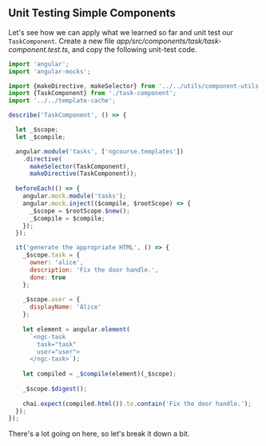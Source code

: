 ## Unit Testing Simple Components

Let's see how we can apply what we learned so far and unit test our `TaskComponent`. Create a new file *app/src/components/task/task-component.test.ts*, and copy the following unit-test code.

```javascript
import 'angular';
import 'angular-mocks';

import {makeDirective, makeSelector} from '../../utils/component-utils';
import {TaskComponent} from './task-component';
import '../../template-cache';

describe('TaskComponent', () => {

  let _$scope;
  let _$compile;

  angular.module('tasks', ['ngcourse.templates'])
    .directive(
      makeSelector(TaskComponent), 
      makeDirective(TaskComponent));
   
  beforeEach(() => { 
    angular.mock.module('tasks');
    angular.mock.inject(($compile, $rootScope) => {
      _$scope = $rootScope.$new();
      _$compile = $compile;
    });
  });

  it('generate the appropriate HTML', () => {
    _$scope.task = {
      owner: 'alice',
      description: 'Fix the door handle.',
      done: true
    };
    
    _$scope.user = {
      displayName: 'Alice'
    };
    
    let element = angular.element(
      `<ngc-task
        task="task" 
        user="user">
      </ngc-task>`);
      
    let compiled = _$compile(element)(_$scope);
  
    _$scope.$digest();
    
    chai.expect(compiled.html()).to.contain('Fix the door handle.');
  });
});
```

There's a lot going on here, so let's break it down a bit.
